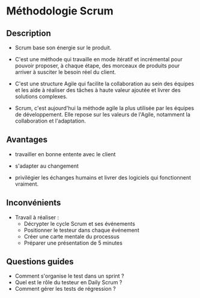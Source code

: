 # Méthodologie Scrum

## Description

- Scrum base son énergie sur le produit.

- C'est une méthode qui travaille en mode itératif et incrémental pour pouvoir proposer, à chaque étape,  des morceaux de produits pour arriver à susciter le besoin réel du client.

- C'est une structure Agile qui facilite la collaboration au sein des équipes et les aide à réaliser des tâches à haute valeur ajoutée et livrer des solutions complexes.

- Scrum, c'est aujourd'hui la méthode agile la plus utilisée par les équipes de développement. Elle repose sur les valeurs de l'Agile, notamment la collaboration et l'adaptation.

## Avantages

- travailler en bonne entente avec le client

- s'adapter au changement

- privilégier les échanges humains et livrer des logiciels qui fonctionnent vraiment.

## Inconvénients

- Travail à réaliser :
  - Décrypter le cycle Scrum et ses événements
  - Positionner le testeur dans chaque événement
  - Créer une carte mentale du processus
  - Préparer une présentation de 5 minutes

## Questions guides

- Comment s'organise le test dans un sprint ?
- Quel est le rôle du testeur en Daily Scrum ?
- Comment gérer les tests de régression ?
